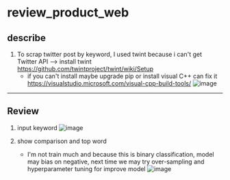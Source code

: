 # review_product_web

## describe 

1. To scrap twitter post by keyword, I used twint because i can't get Twitter API --> install twint https://github.com/twintproject/twint/wiki/Setup 
    * if you can't install maybe upgrade pip or install visual C++ can fix it https://visualstudio.microsoft.com/visual-cpp-build-tools/
     ![image](https://user-images.githubusercontent.com/78832408/219311056-8c6537f6-9b7c-461f-b4f4-e360313ff5e4.png)





---
## Review

1. input keyword
![image](https://user-images.githubusercontent.com/78832408/219096665-1b0706af-45c4-467d-ac3c-3d6514200733.png)

2. show comparison and top word 
   * I'm not train much and because this is binary classification, model may bias on negative, next time we may try over-sampling and hyperparameter tuning for improve model 
![image](https://user-images.githubusercontent.com/78832408/219310666-18d6977d-aff3-485a-8fa5-2e350d84fab2.png)

